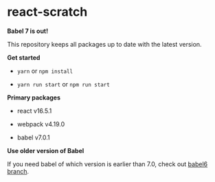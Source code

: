 # react-scratch

**Babel 7 is out!**

This repository keeps all packages up to date with the latest version.

**Get started**

- `yarn` or `npm install`

- `yarn run start` or `npm run start`

**Primary packages**

- react v16.5.1

- webpack v4.19.0

- babel v7.0.1

**Use older version of Babel**

If you need babel of which version is earlier than 7.0, check out [babel6 branch](https://github.com/yuqingc/react-scratch/tree/babel6).

